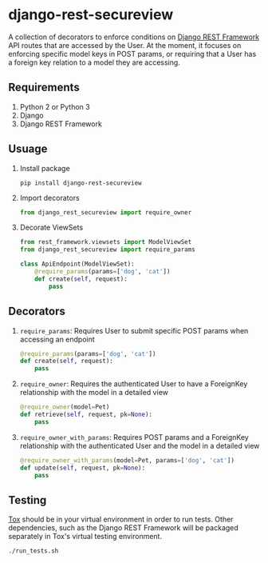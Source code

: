 # django-rest-secureview

A collection of decorators to enforce conditions on [Django REST Framework](http://www.django-rest-framework.org/) API routes that are accessed by the User. At the moment, it focuses on enforcing specific model keys in POST params, or requiring that a User has a foreign key relation to a model they are accessing. 

## Requirements

1. Python 2 or Python 3
2. Django
3. Django REST Framework

## Usuage

1. Install package

	`pip install django-rest-secureview`

2. Import decorators

	``` python
	from django_rest_secureview import require_owner
	```

3. Decorate ViewSets

	``` python
	from rest_framework.viewsets import ModelViewSet
	from django_rest_secureview import require_params
	
	class ApiEndpoint(ModelViewSet):
	    @require_params(params=['dog', 'cat'])
	    def create(self, request):
	        pass
	```

## Decorators

1. `require_params`: Requires User to submit specific POST params when accessing an endpoint

	``` python
	@require_params(params=['dog', 'cat'])
	def create(self, request):
	    pass
	```

2. `require_owner`: Requires the authenticated User to have a ForeignKey relationship with the model in a detailed view

	``` python
	@require_owner(model=Pet)
	def retrieve(self, request, pk=None):
	    pass
	```

3. `require_owner_with_params`: Requires POST params and a ForeignKey relationship with the authenticated User and the model in a detailed view

	``` python
	@require_owner_with_params(model=Pet, params=['dog', 'cat'])
	def update(self, request, pk=None):
	    pass
	```

## Testing
[Tox](tox.testrun.org) should be in your virtual environment in order to run tests. Other dependencies, such as the Django REST Framework will be packaged separately in Tox's virtual testing environment. 

``` sh
./run_tests.sh
```